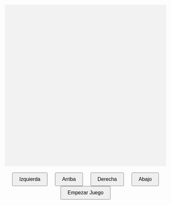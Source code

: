 <!DOCTYPE html>
<html lang="es">
<head>
    <meta charset="UTF-8">
    <meta name="viewport" content="width=device-width, initial-scale=1.0">
    <title>Juego de la Viborita</title>
    <style>
        canvas {
            display: block;
            margin: auto;
            background-color: #f2f2f2;
        }
        .buttons {
            text-align: center;
            margin-top: 20px;
        }
        button {
            padding: 10px 20px;
            margin: 0 10px;
            font-size: 16px;
            cursor: pointer;
        }
    </style>
</head>
<body>
    <canvas id="gameCanvas" width="400" height="400"></canvas>
    <div class="buttons">
        <button id="leftButton">Izquierda</button>
        <button id="upButton">Arriba</button>
        <button id="rightButton">Derecha</button>
        <button id="downButton">Abajo</button>
        <button id="startButton">Empezar Juego</button>
    </div>
    <script>
        const canvas = document.getElementById("gameCanvas");
        const ctx = canvas.getContext("2d");
        const box = 20;
        let snake = [];
        snake[0] = { x: 10 * box, y: 10 * box };
        let food = { x: Math.floor(Math.random() * 20) * box, y: Math.floor(Math.random() * 20) * box };
        let d;

        document.getElementById("startButton").addEventListener("click", startGame);
        document.getElementById("leftButton").addEventListener("click", () => (d !== "RIGHT") && (d = "LEFT"));
        document.getElementById("upButton").addEventListener("click", () => (d !== "DOWN") && (d = "UP"));
        document.getElementById("rightButton").addEventListener("click", () => (d !== "LEFT") && (d = "RIGHT"));
        document.getElementById("downButton").addEventListener("click", () => (d !== "UP") && (d = "DOWN"));

        function startGame() {
            snake = [{ x: 10 * box, y: 10 * box }];
            food = { x: Math.floor(Math.random() * 20) * box, y: Math.floor(Math.random() * 20) * box };
            d = undefined;
            document.addEventListener("keydown", direction);
            clearInterval(game);
            game = setInterval(draw, 100);
        }

        function direction(event) {
            if (event.keyCode == 37 && d != "RIGHT") {
                d = "LEFT";
            } else if (event.keyCode == 38 && d != "DOWN") {
                d = "UP";
            } else if (event.keyCode == 39 && d != "LEFT") {
                d = "RIGHT";
            } else if (event.keyCode == 40 && d != "UP") {
                d = "DOWN";
            }
        }

        function collision(head, array) {
            for (let i = 0; i < array.length; i++) {
                if (head.x == array[i].x && head.y == array[i].y) {
                    return true;
                }
            }
            return false;
        }

        function draw() {
            ctx.clearRect(0, 0, canvas.width, canvas.height);
            for (let i = 0; i < snake.length; i++) {
                ctx.fillStyle = (i == 0) ? "green" : "white";
                ctx.fillRect(snake[i].x, snake[i].y, box, box);
                ctx.strokeStyle = "black";
                ctx.strokeRect(snake[i].x, snake[i].y, box, box);
            }
            ctx.fillStyle = "red";
            ctx.fillRect(food.x, food.y, box, box);

            let snakeX = snake[0].x;
            let snakeY = snake[0].y;

            if (d == "LEFT") snakeX -= box;
            if (d == "UP") snakeY -= box;
            if (d == "RIGHT") snakeX += box;
            if (d == "DOWN") snakeY += box;

            if (snakeX == food.x && snakeY == food.y) {
                food = { x: Math.floor(Math.random() * 20) * box, y: Math.floor(Math.random() * 20) * box };
            } else {
                snake.pop();
            }

            let newHead = { x: snakeX, y: snakeY };

            if (snakeX < 0 || snakeX >= canvas.width || snakeY < 0 || snakeY >= canvas.height || collision(newHead, snake)) {
                clearInterval(game);
            }

            snake.unshift(newHead);
        }

        let game;
    </script>
</body>
</html>
